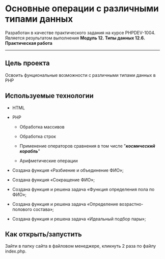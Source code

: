 # Основные операции с различными типами данных

Разработан в качестве практичеcкого задания на курсе PHPDEV-1004. Является результатом выполнения **Модуль 12. Типы данных  12.6. Практическая работа**

---

## Цель проекта

Освоить фунциональные возможности с различными типами данных в PHP

## Используемые технологии

* HTML

* PHP
  * Обработка массивов 

  * Обработка строк

  * Применение операторов сравнения в том числе "***космический корабль***"

  * Арифметические операции

* Создана функция «Разбиение и объединение ФИО»;

* Создана функция «Сокращение ФИО»;

* Создана функция и решена задача «Функция определения пола по ФИО»;

* Создана функция и решена задача «Определение возрастно-полового состава»;

* Создана функция и решена задача «Идеальный подбор пары»;


## Как открыть/запустить

Зайти в папку сайта в файловом менеджере, кликнуть 2 раза по файлу index.php.